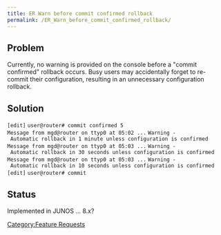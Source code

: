 ```yaml
---
title: ER Warn before commit confirmed rollback
permalink: /ER_Warn_before_commit_confirmed_rollback/
---
```


Problem
-------

Currently, no warning is provided on the console before a "commit confirmed" rollback occurs. Busy users may accidentally forget to re-commit their configuration, resulting in an unnecessary configuration rollback.

Solution
--------

`[edit]`
`user@router# commit confirmed 5`
`Message from mgd@router on ttyp0 at 05:02 ...`
`Warning - Automatic rollback in 1 minute unless configuration is confirmed`
`Message from mgd@router on ttyp0 at 05:03 ...`
`Warning - Automatic rollback in 30 seconds unless configuration is confirmed`
`Message from mgd@router on ttyp0 at 05:03 ...`
`Warning - Automatic rollback in 10 seconds unless configuration is confirmed`
`[edit]`
`user@router# commit`

Status
------

Implemented in JUNOS ... 8.x?

[Category:Feature Requests](/Category:Feature_Requests "wikilink")